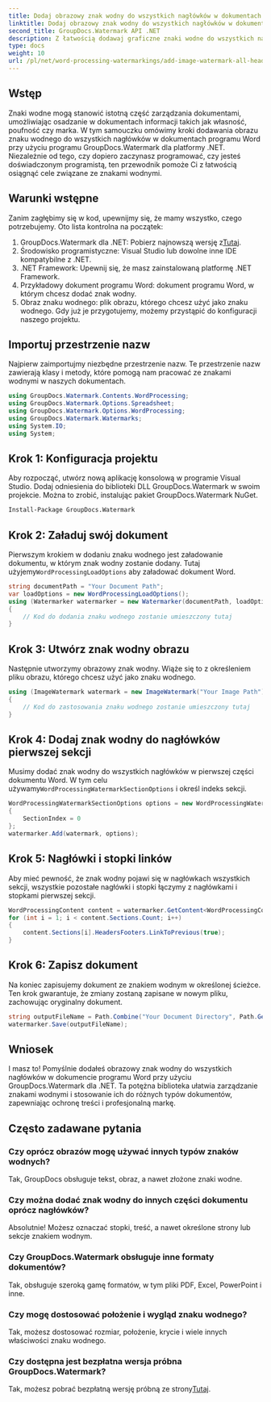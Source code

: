 ```yaml
---
title: Dodaj obrazowy znak wodny do wszystkich nagłówków w dokumentach programu Word
linktitle: Dodaj obrazowy znak wodny do wszystkich nagłówków w dokumentach programu Word
second_title: GroupDocs.Watermark API .NET
description: Z łatwością dodawaj graficzne znaki wodne do wszystkich nagłówków w dokumentach programu Word za pomocą GroupDocs.Watermark dla .NET. Postępuj zgodnie z naszym przewodnikiem krok po kroku ze szczegółowymi przykładami kodu.
type: docs
weight: 10
url: /pl/net/word-processing-watermarkings/add-image-watermark-all-headers-word-docs/
---
```

## Wstęp
Znaki wodne mogą stanowić istotną część zarządzania dokumentami, umożliwiając osadzanie w dokumentach informacji takich jak własność, poufność czy marka. W tym samouczku omówimy kroki dodawania obrazu znaku wodnego do wszystkich nagłówków w dokumentach programu Word przy użyciu programu GroupDocs.Watermark dla platformy .NET. Niezależnie od tego, czy dopiero zaczynasz programować, czy jesteś doświadczonym programistą, ten przewodnik pomoże Ci z łatwością osiągnąć cele związane ze znakami wodnymi.
## Warunki wstępne
Zanim zagłębimy się w kod, upewnijmy się, że mamy wszystko, czego potrzebujemy. Oto lista kontrolna na początek:
1.  GroupDocs.Watermark dla .NET: Pobierz najnowszą wersję z[Tutaj](https://releases.groupdocs.com/Watermark/net/).
2. Środowisko programistyczne: Visual Studio lub dowolne inne IDE kompatybilne z .NET.
3. .NET Framework: Upewnij się, że masz zainstalowaną platformę .NET Framework.
4. Przykładowy dokument programu Word: dokument programu Word, w którym chcesz dodać znak wodny.
5. Obraz znaku wodnego: plik obrazu, którego chcesz użyć jako znaku wodnego.
Gdy już je przygotujemy, możemy przystąpić do konfiguracji naszego projektu.
## Importuj przestrzenie nazw
Najpierw zaimportujmy niezbędne przestrzenie nazw. Te przestrzenie nazw zawierają klasy i metody, które pomogą nam pracować ze znakami wodnymi w naszych dokumentach.
```csharp
using GroupDocs.Watermark.Contents.WordProcessing;
using GroupDocs.Watermark.Options.Spreadsheet;
using GroupDocs.Watermark.Options.WordProcessing;
using GroupDocs.Watermark.Watermarks;
using System.IO;
using System;
```
## Krok 1: Konfiguracja projektu
Aby rozpocząć, utwórz nową aplikację konsolową w programie Visual Studio. Dodaj odniesienia do biblioteki DLL GroupDocs.Watermark w swoim projekcie. Można to zrobić, instalując pakiet GroupDocs.Watermark NuGet.
```bash
Install-Package GroupDocs.Watermark
```
## Krok 2: Załaduj swój dokument
 Pierwszym krokiem w dodaniu znaku wodnego jest załadowanie dokumentu, w którym znak wodny zostanie dodany. Tutaj użyjemy`WordProcessingLoadOptions` aby załadować dokument Word.
```csharp
string documentPath = "Your Document Path";
var loadOptions = new WordProcessingLoadOptions();
using (Watermarker watermarker = new Watermarker(documentPath, loadOptions))
{
    // Kod do dodania znaku wodnego zostanie umieszczony tutaj
}
```
## Krok 3: Utwórz znak wodny obrazu
Następnie utworzymy obrazowy znak wodny. Wiąże się to z określeniem pliku obrazu, którego chcesz użyć jako znaku wodnego.
```csharp
using (ImageWatermark watermark = new ImageWatermark("Your Image Path"))
{
    // Kod do zastosowania znaku wodnego zostanie umieszczony tutaj
}
```
## Krok 4: Dodaj znak wodny do nagłówków pierwszej sekcji
 Musimy dodać znak wodny do wszystkich nagłówków w pierwszej części dokumentu Word. W tym celu używamy`WordProcessingWatermarkSectionOptions` i określ indeks sekcji.
```csharp
WordProcessingWatermarkSectionOptions options = new WordProcessingWatermarkSectionOptions
{
    SectionIndex = 0
};
watermarker.Add(watermark, options);
```
## Krok 5: Nagłówki i stopki linków
Aby mieć pewność, że znak wodny pojawi się w nagłówkach wszystkich sekcji, wszystkie pozostałe nagłówki i stopki łączymy z nagłówkami i stopkami pierwszej sekcji.
```csharp
WordProcessingContent content = watermarker.GetContent<WordProcessingContent>();
for (int i = 1; i < content.Sections.Count; i++)
{
    content.Sections[i].HeadersFooters.LinkToPrevious(true);
}
```
## Krok 6: Zapisz dokument
Na koniec zapisujemy dokument ze znakiem wodnym w określonej ścieżce. Ten krok gwarantuje, że zmiany zostaną zapisane w nowym pliku, zachowując oryginalny dokument.
```csharp
string outputFileName = Path.Combine("Your Document Directory", Path.GetFileName(documentPath));
watermarker.Save(outputFileName);
```
## Wniosek
I masz to! Pomyślnie dodałeś obrazowy znak wodny do wszystkich nagłówków w dokumencie programu Word przy użyciu GroupDocs.Watermark dla .NET. Ta potężna biblioteka ułatwia zarządzanie znakami wodnymi i stosowanie ich do różnych typów dokumentów, zapewniając ochronę treści i profesjonalną markę.
## Często zadawane pytania
### Czy oprócz obrazów mogę używać innych typów znaków wodnych?
Tak, GroupDocs obsługuje tekst, obraz, a nawet złożone znaki wodne.
### Czy można dodać znak wodny do innych części dokumentu oprócz nagłówków?
Absolutnie! Możesz oznaczać stopki, treść, a nawet określone strony lub sekcje znakiem wodnym.
### Czy GroupDocs.Watermark obsługuje inne formaty dokumentów?
Tak, obsługuje szeroką gamę formatów, w tym pliki PDF, Excel, PowerPoint i inne.
### Czy mogę dostosować położenie i wygląd znaku wodnego?
Tak, możesz dostosować rozmiar, położenie, krycie i wiele innych właściwości znaku wodnego.
### Czy dostępna jest bezpłatna wersja próbna GroupDocs.Watermark?
 Tak, możesz pobrać bezpłatną wersję próbną ze strony[Tutaj](https://releases.groupdocs.com/).